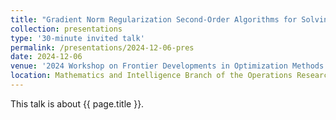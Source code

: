```yaml
---
title: "Gradient Norm Regularization Second-Order Algorithms for Solving Nonconvex-Strongly Concave Minimax Problems"
collection: presentations
type: '30-minute invited talk'
permalink: /presentations/2024-12-06-pres
date: 2024-12-06
venue: '2024 Workshop on Frontier Developments in Optimization Methods and Machine Learning'
location: Mathematics and Intelligence Branch of the Operations Research Society of China, Tianjin, 2024.12.02-06
---
```


This talk is about {{ page.title }}.
